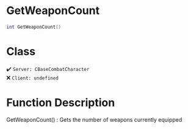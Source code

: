 # GetWeaponCount
```lua
int GetWeaponCount()
```
# Class
✔️ `Server: CBaseCombatCharacter`  
❌ `Client: undefined`  

# Function Description
GetWeaponCount() : Gets the number of weapons currently equipped

